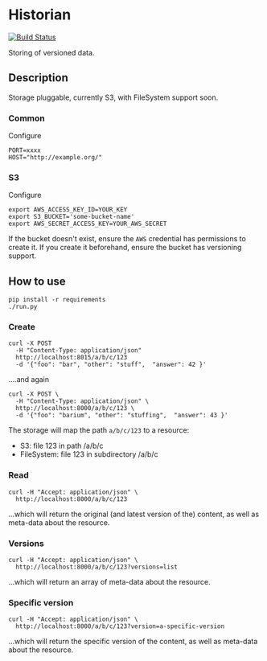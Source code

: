 # Historian

[![Build Status](https://travis-ci.org/LandRegistry/historian.svg)](https://travis-ci.org/LandRegistry/historian)

Storing of versioned data.

## Description

Storage pluggable, currently S3, with FileSystem support soon.

### Common

Configure

    PORT=xxxx
    HOST="http://example.org/"

### S3

Configure

    export AWS_ACCESS_KEY_ID=YOUR_KEY
    export S3_BUCKET='some-bucket-name'
    export AWS_SECRET_ACCESS_KEY=YOUR_AWS_SECRET

If the bucket doesn't exist, ensure the ```AWS``` credential has permissions to create it. If you create it beforehand, ensure the bucket has versioning support.

## How to use

    pip install -r requirements
    ./run.py


### Create

    curl -X POST
      -H "Content-Type: application/json"
      http://localhost:8015/a/b/c/123
      -d '{"foo": "bar", "other": "stuff",  "answer": 42 }'

....and again


    curl -X POST \
      -H "Content-Type: application/json" \
      http://localhost:8000/a/b/c/123 \
      -d '{"foo": "barium", "other": "stuffing",  "answer": 43 }'


The storage will map the path ```a/b/c/123``` to a resource:
- S3: file 123 in path <bucket>/a/b/c
- FileSystem: file 123 in subdirectory /a/b/c

### Read


    curl -H "Accept: application/json" \
      http://localhost:8000/a/b/c/123

...which will return the original (and latest version of the) content, as well as meta-data about the resource.

### Versions

    curl -H "Accept: application/json" \
      http://localhost:8000/a/b/c/123?versions=list

...which will return an array of meta-data about the resource.

### Specific version

    curl -H "Accept: application/json" \
      http://localhost:8000/a/b/c/123?version=a-specific-version

...which will return the specific version of the content, as well as meta-data about the resource.


